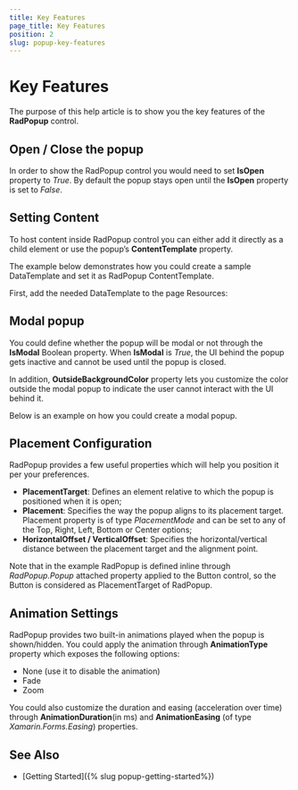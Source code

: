 ```yaml
---
title: Key Features
page_title: Key Features
position: 2
slug: popup-key-features
---
```


# Key Features

The purpose of this help article is to show you the key features of the **RadPopup** control. 

## Open / Close the popup

In order to show the RadPopup control you would need to set **IsOpen** property to *True*. By default the popup stays open until the **IsOpen** property is set to *False*.

## Setting Content

To host content inside RadPopup control you can either add it directly as a child element or use the popup’s **ContentTemplate** property.

The example below demonstrates how you could create a sample DataTemplate and set it as RadPopup ContentTemplate.

First, add the needed DataTemplate to the page Resources:


## Modal popup

You could define whether the popup will be modal or not through the **IsModal** Boolean property. When **IsModal** is *True*, the UI behind the popup gets inactive and cannot be used until the popup is closed.

In addition, **OutsideBackgroundColor** property lets you customize the color outside the modal popup to indicate the user cannot interact with the UI behind it.

Below is an example on how you could create a modal popup.

## Placement Configuration

RadPopup provides a few useful properties which will help you position it per your preferences.   

* **PlacementTarget**: Defines an element relative to which the popup is positioned when it is open;
* **Placement**: Specifies the way the popup aligns to its placement target. Placement property is of type *PlacementMode* and can be set to any of the Top, Right, Left, Bottom or Center options;
* **HorizontalOffset / VerticalOffset**: Specifies the horizontal/vertical distance between the placement target and the alignment point.  

Note that in the example RadPopup is defined inline through *RadPopup.Popup* attached property applied to the Button control, so the Button is considered as PlacementTarget of RadPopup.

## Animation Settings

RadPopup provides two built-in animations played when the popup is shown/hidden. You could apply the animation through **AnimationType** property which exposes the following options:

* None (use it to disable the animation)
* Fade
* Zoom

You could also customize the duration and easing (acceleration over time) through **AnimationDuration**(in ms) and **AnimationEasing** (of type *Xamarin.Forms.Easing*) properties.

## See Also

- [Getting Started]({% slug popup-getting-started%})
